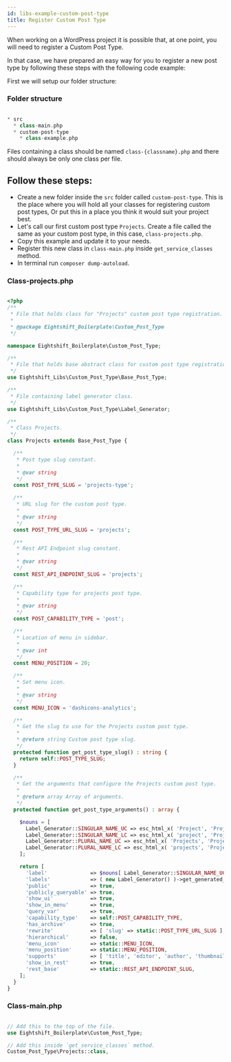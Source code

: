 ```yaml
---
id: libs-example-custom-post-type
title: Register Custom Post Type
---
```


When working on a WordPress project it is possible that, at one point, you will need to register a Custom Post Type.

In that case, we have prepared an easy way for you to register a new post type by following these steps with the following code example:

First we will setup our folder structure:

### Folder structure

```php

* src
  * class-main.php
  * custom-post-type
    * class-example.php

```
Files containing a class should be named `class-{classname}.php` and there should always be only one class per file.

## Follow these steps:
* Create a new folder inside the `src` folder called `custom-post-type`. This is the place where you will hold all your classes for registering custom post types, Or put this in a place you think it would suit your project best.
* Let's call our first custom post type `Projects`. Create a file called the same as your custom post type, in this case, `class-projects.php`.
* Copy this example and update it to your needs.
* Register this new class in `class-main.php` inside `get_service_classes` method.
* In terminal run `composer dump-autoload`.

### Class-projects.php

```php

<?php
/**
 * File that holds class for "Projects" custom post type registration.
 *
 * @package Eightshift_Boilerplate\Custom_Post_Type
 */

namespace Eightshift_Boilerplate\Custom_Post_Type;

/**
 * File that holds base abstract class for custom post type registration.
 */
use Eightshift_Libs\Custom_Post_Type\Base_Post_Type;

/**
 * File containing label generator class.
 */
use Eightshift_Libs\Custom_Post_Type\Label_Generator;

/**
 * Class Projects.
 */
class Projects extends Base_Post_Type {

  /**
   * Post type slug constant.
   *
   * @var string
   */
  const POST_TYPE_SLUG = 'projects-type';

  /**
   * URL slug for the custom post type.
   *
   * @var string
   */
  const POST_TYPE_URL_SLUG = 'projects';

  /**
   * Rest API Endpoint slug constant.
   *
   * @var string
   */
  const REST_API_ENDPOINT_SLUG = 'projects';

  /**
   * Capability type for projects post type.
   *
   * @var string
   */
  const POST_CAPABILITY_TYPE = 'post';

  /**
   * Location of menu in sidebar.
   *
   * @var int
   */
  const MENU_POSITION = 20;

  /**
   * Set menu icon.
   *
   * @var string
   */
  const MENU_ICON = 'dashicons-analytics';

  /**
   * Get the slug to use for the Projects custom post type.
   *
   * @return string Custom post type slug.
   */
  protected function get_post_type_slug() : string {
    return self::POST_TYPE_SLUG;
  }

  /**
   * Get the arguments that configure the Projects custom post type.
   *
   * @return array Array of arguments.
   */
  protected function get_post_type_arguments() : array {

    $nouns = [
      Label_Generator::SINGULAR_NAME_UC => esc_html_x( 'Project', 'Projects post uppercase singular name', 'eightshift-boilerplate' ),
      Label_Generator::SINGULAR_NAME_LC => esc_html_x( 'project', 'Projects post lowercase singular name', 'eightshift-boilerplate' ),
      Label_Generator::PLURAL_NAME_UC => esc_html_x( 'Projects', 'Projects post uppercase plural name', 'eightshift-boilerplate' ),
      Label_Generator::PLURAL_NAME_LC => esc_html_x( 'projects', 'Projects post lowercase plural name', 'eightshift-boilerplate' ),
    ];

    return [
      'label'              => $nouns[ Label_Generator::SINGULAR_NAME_UC ],
      'labels'             => ( new Label_Generator() )->get_generated_labels( $nouns ),
      'public'             => true,
      'publicly_queryable' => true,
      'show_ui'            => true,
      'show_in_menu'       => true,
      'query_var'          => true,
      'capability_type'    => self::POST_CAPABILITY_TYPE,
      'has_archive'        => true,
      'rewrite'            => [ 'slug' => static::POST_TYPE_URL_SLUG ],
      'hierarchical'       => false,
      'menu_icon'          => static::MENU_ICON,
      'menu_position'      => static::MENU_POSITION,
      'supports'           => [ 'title', 'editor', 'author', 'thumbnail', 'excerpt', 'comments' ],
      'show_in_rest'       => true,
      'rest_base'          => static::REST_API_ENDPOINT_SLUG,
    ];
  }
}

```

### Class-main.php

```php

// Add this to the top of the file.
use Eightshift_Boilerplate\Custom_Post_Type;

// Add this inside `get_service_classes` method.
Custom_Post_Type\Projects::class,

```